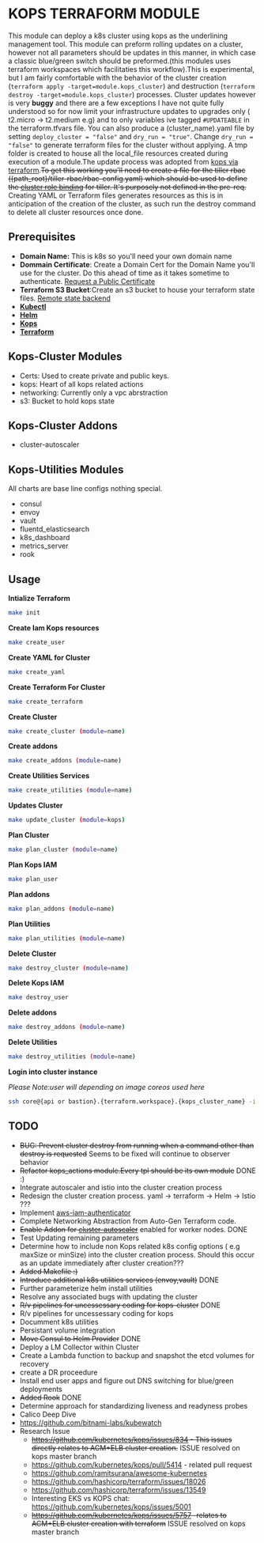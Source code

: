 # **KOPS TERRAFORM MODULE**

This module can deploy a k8s cluster using kops as the underlining management tool. This module can preform rolling updates on a cluster, however not all parameters should be updates in this manner, in which case a classic blue/green switch should be preformed.(this modules uses terraform workspaces which facilitaties this workflow).This is experimental, but I am fairly comfortable with the behavior of the cluster creation (`terraform apply -target=module.kops_cluster`) and destruction (`terraform destroy -target=module.kops_cluster`) processes. Cluster updates however is very **buggy** and there are a few exceptions I have not quite fully understood so for now limit your infrastructure updates to upgrades only ( t2.micro -> t2.medium e.g) and to only variables ive tagged `#UPDATEABLE` in the terraform.tfvars file. You can also produce a (cluster_name).yaml file by setting `deploy_cluster = "false"` and `dry_run = "true"`. Change `dry_run = "false"` to generate terraform files for the cluster without applying. A tmp folder is created to house all the local_file resources created during execution of a module.The update process was adopted from [kops via terraform](https://github.com/kubernetes/kops/blob/master/docs/terraform.md).~~To get this working you'll need to create a file for the tiller rbac ({path_root}/tiller-rbac/rbac-config.yaml) which should be used to define the [cluster role binding](https://github.com/helm/helm/blob/master/docs/rbac.md) for tiller. It's purposely not defined in the pre-req.~~ Creating YAML or Terraform files generates resources as this is in anticipation of the creation of the cluster, as such run
the destroy command to delete all cluster resources once done.

## **Prerequisites**

- **Domain Name:** This is k8s so you'll need your own domain name
- **Dommain Certificate**: Create a Domain Cert for the Domain Name you'll use for the cluster. Do this ahead of time as it takes sometime to authenticate. [Request a Public Certificate](https://docs.aws.amazon.com/acm/latest/userguide/gs-acm-request-public.html)
- **Terraform S3 Bucket**:Create an s3 bucket to house your terraform state files. [Remote state backend](https://www.terraform.io/docs/backends/types/s3.html)
- [**Kubectl**](https://kubernetes.io/docs/tasks/tools/install-kubectl/)
- [**Helm**](https://docs.helm.sh/using_helm/)
- [**Kops**](https://github.com/kubernetes/kops/blob/master/docs/install.md)
- [**Terraform**](https://youdontgetalink.lookitupyaself)

## **Kops-Cluster Modules**

- Certs: Used to create private and public keys.
- kops: Heart of all kops related actions
- networking: Currently only a vpc abrstraction
- s3: Bucket to hold kops state

## **Kops-Cluster Addons**

- cluster-autoscaler

## **Kops-Utilities Modules**

All charts are base line configs nothing special.

- consul
- envoy
- vault
- fluentd_elasticsearch
- k8s_dashboard
- metrics_server
- rook

## **Usage**

**Intialize Terraform**

```bash
make init
```

**Create Iam Kops resources**

```bash
make create_user
```

**Create YAML for Cluster**

```bash
make create_yaml
```

**Create Terraform For Cluster**

```bash
make create_terraform
```

**Create Cluster**

```bash
make create_cluster (module=name)
```

**Create addons**

```bash
make create_addons (module=name)
```

**Create Utilities Services**

```bash
make create_utilities (module=name)
```

**Updates Cluster**

```bash
make update_cluster (module=kops)
```

**Plan Cluster**

```bash
make plan_cluster (module=name)
```

**Plan Kops IAM**

```bash
make plan_user
```

**Plan addons**

```bash
make plan_addons (module=name)
```

**Plan Utilities**

```bash
make plan_utilities (module=name)
```

**Delete Cluster**

```bash
make destroy_cluster (module=name)
```

**Delete Kops IAM**

```bash
make destroy_user
```

**Delete addons**

```bash
make destroy_addons (module=name)
```

**Delete Utilities**

```bash
make destroy_utilities (module=name)
```

**Login into cluster instance**

_Please Note:user will depending on image coreos used here_

```bash
ssh core@{api or bastion}.{terraform.workspace}.{kops_cluster_name} -i {project.root}/keys/{keypair_name}.pem
```

## **TODO**

- ~~BUG: Prevent cluster destroy from running when a command other than destroy is requested~~ Seems to be fixed will continue to observer behavior
- ~~Refactor kops_actions module.Every tpl should be its own module~~ DONE :)
- Integrate autoscaler and istio into the cluster creation process
- Redesign the cluster creation process. yaml -> terraform -> Helm -> Istio ???
- Implement [aws-iam-authenticator](https://github.com/kubernetes-sigs/aws-iam-authenticator#kops-usage)
- Complete Networking Abstraction from Auto-Gen Terraform code.
- ~~Enable Addon for [cluster-autoscaler](https://github.com/kubernetes/kops/tree/master/addons/cluster-autoscaler)~~ enabled for worker nodes. DONE
- Test Updating remaining parameters
- Determine how to include non Kops related k8s config options ( e.g maxSize or minSize) into the cluster creation process. Should this occur as an update immediately after cluster creation???
- ~~Added Makefile :)~~
- ~~Introduce additional k8s utilities services (envoy,vault)~~ DONE
- Further parameterize helm install utilities
- Resolve any associated bugs with updating the cluster
- ~~R/v pipelines for uncessessary coding for kops-cluster~~ DONE
- R/v pipelines for uncessessary coding for kops
- Documment k8s utilities
- Persistant volume integration
- ~~Move Consul to Helm Provider~~ DONE
- Deploy a LM Collector within Cluster
- Create a Lambda function to backup and snapshot the etcd volumes for recovery
- create a DR proceedure
- Install end user apps and figure out DNS switching for blue/green deployments
- ~~Added Rook~~ DONE
- Determine approach for standardizing liveness and readyness probes
- Calico Deep Dive
- https://github.com/bitnami-labs/kubewatch
- Research Issue
  - ~~https://github.com/kubernetes/kops/issues/834 - This issues directly relates to ACM+ELB cluster creation.~~ ISSUE resolved on kops master branch
  - https://github.com/kubernetes/kops/pull/5414 - related pull request
  - https://github.com/ramitsurana/awesome-kubernetes
  - https://github.com/hashicorp/terraform/issues/18026
  - https://github.com/hashicorp/terraform/issues/13549
  - Interesting EKS vs KOPS chat: https://github.com/kubernetes/kops/issues/5001
  - ~~https://github.com/kubernetes/kops/issues/5757 -relates to ACM+ELB cluster creation with terraform~~ ISSUE resolved on kops master branch
